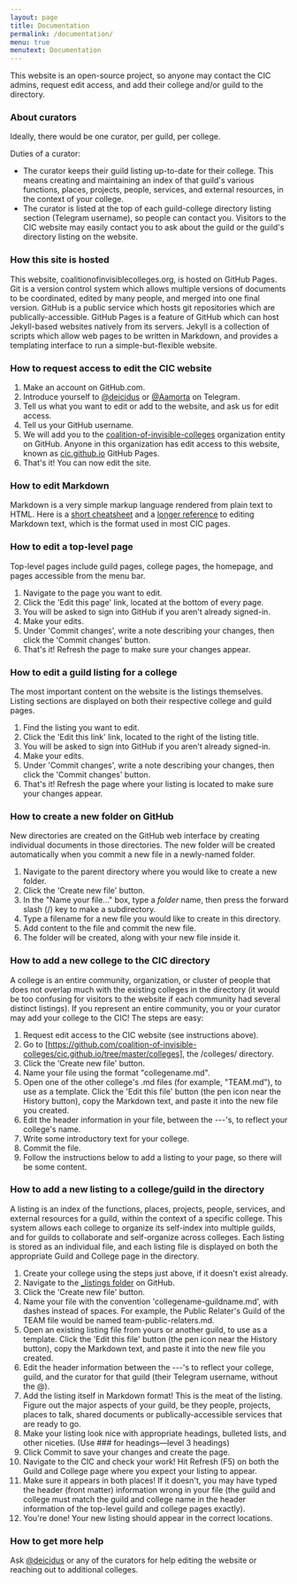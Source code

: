 ```yaml
---
layout: page
title: Documentation
permalink: /documentation/
menu: true
menutext: Documentation
---
```

This website is an open-source project, so anyone may contact the CIC admins, request edit access, and add their college and/or guild to the directory.

### About curators

Ideally, there would be one curator, per guild, per college.

Duties of a curator:

* The curator keeps their guild listing up-to-date for their college. This means creating and maintaining an index of that guild's various functions, places, projects, people, services, and external resources, in the context of your college.
* The curator is listed at the top of each guild-college directory listing section (Telegram username), so people can contact you. Visitors to the CIC website may easily contact you to ask about the guild or the guild's directory listing on the website.

### How this site is hosted

This website, coalitionofinvisiblecolleges.org, is hosted on GitHub Pages. Git is a version control system which allows multiple versions of documents to be coordinated, edited by many people, and merged into one final version. GitHub is a public service which hosts git repositories which are publically-accessible. GitHub Pages is a feature of GitHub which can host Jekyll-based websites natively from its servers. Jekyll is a collection of scripts which allow web pages to be written in Markdown, and provides a templating interface to run a simple-but-flexible website.

### How to request access to edit the CIC website

1. Make an account on GitHub.com.
2. Introduce yourself to [@deicidus](http://telegram.me/deicidus) or [@Aamorta](http://telegram.me/Aamorta) on Telegram.
3. Tell us what you want to edit or add to the website, and ask us for edit access.
4. Tell us your GitHub username.
5. We will add you to the [coalition-of-invisible-colleges](https://github.com/coalition-of-invisible-colleges) organization entity on GitHub. Anyone in this organization has edit access to this website, known as [cic.github.io](https://github.com/coalition-of-invisible-colleges/cic.github.io) GitHub Pages.
6. That's it! You can now edit the site.

### How to edit Markdown

Markdown is a very simple markup language rendered from plain text to HTML. Here is a [short cheatsheet](http://commonmark.org/help/) and a [longer reference](https://github.com/adam-p/markdown-here/wiki/Markdown-Cheatsheet) to editing Markdown text, which is the format used in most CIC pages.

### How to edit a top-level page

Top-level pages include guild pages, college pages, the homepage, and pages accessible from the menu bar.

1. Navigate to the page you want to edit.
2. Click the 'Edit this page' link, located at the bottom of every page.
3. You will be asked to sign into GitHub if you aren't already signed-in.
4. Make your edits.
5. Under 'Commit changes', write a note describing your changes, then click the 'Commit changes' button.
6. That's it! Refresh the page to make sure your changes appear.

### How to edit a guild listing for a college

The most important content on the website is the listings themselves. Listing sections are displayed on both their respective college and guild pages.

1. Find the listing you want to edit.
2. Click the 'Edit this link' link, located to the right of the listing title.
3. You will be asked to sign into GitHub if you aren't already signed-in.
4. Make your edits.
5. Under 'Commit changes', write a note describing your changes, then click the 'Commit changes' button.
6. That's it! Refresh the page where your listing is located to make sure your changes appear.

### How to create a new folder on GitHub

New directories are created on the GitHub web interface by creating individual documents in those directories. The new folder will be created automatically when you commit a new file in a newly-named folder.

1. Navigate to the parent directory where you would like to create a new folder.
2. Click the 'Create new file' button.
3. In the "Name your file..." box, type a *folder* name, then press the forward slash (/) key to make a subdirectory.
4. Type a filename for a new file you would like to create in this directory.
5. Add content to the file and commit the new file.
6. The folder will be created, along with your new file inside it.

### How to add a new college to the CIC directory

A college is an entire community, organization, or cluster of people that does not overlap much with the existing colleges in the directory (it would be too confusing for visitors to the website if each community had several distinct listings). If you represent an entire community, you or your curator may add your college to the CIC! The steps are easy:

1. Request edit access to the CIC website (see instructions above).
2. Go to [https://github.com/coalition-of-invisible-colleges/cic.github.io/tree/master/colleges], the /colleges/ directory.
3. Click the 'Create new file' button.
4. Name your file using the format "collegename.md".
5. Open one of the other college's .md files (for example, "TEAM.md"), to use as a template. Click the 'Edit this file' button (the pen icon near the History button), copy the Markdown text, and paste it into the new file you created.
6. Edit the header information in your file, between the ---'s, to reflect your college's name.
7. Write some introductory text for your college.
8. Commit the file.
9. Follow the instructions below to add a listing to your page, so there will be some content.

### How to add a new listing to a college/guild in the directory

A listing is an index of the functions, places, projects, people, services, and external resources for a guild, within the context of a specific college. This system allows each college to organize its self-index into multiple guilds, and for guilds to collaborate and self-organize across colleges. Each listing is stored as an individual file, and each listing file is displayed on both the appropriate Guild and College page in the directory.

1. Create your college using the steps just above, if it doesn't exist already.
2. Navigate to the [_listings folder](https://github.com/coalition-of-invisible-colleges/cic.github.io/tree/master/_listings) on GitHub.
3. Click the 'Create new file' button.
4. Name your file with the convention 'collegename-guildname.md', with dashes instead of spaces. For example, the Public Relater's Guild of the TEAM file would be named team-public-relaters.md.
5. Open an existing listing file from yours or another guild, to use as a template. Click the 'Edit this file' button (the pen icon near the History button), copy the Markdown text, and paste it into the new file you created.
6. Edit the header information between the ---'s to reflect your college, guild, and the curator for that guild (their Telegram username, without the @).
7. Add the listing itself in Markdown format! This is the meat of the listing. Figure out the major aspects of your guild, be they people, projects, places to talk, shared documents or publically-accessible services that are ready to go.
8. Make your listing look nice with appropriate headings, bulleted lists, and other niceties. (Use ### for headings—level 3 headings)
9. Click Commit to save your changes and create the page.
10. Navigate to the CIC and check your work! Hit Refresh (F5) on both the Guild and College page where you expect your listing to appear.
11. Make sure it appears in both places! If it doesn't, you may have typed the header (front matter) information wrong in your file (the guild and college must match the guild and college name in the header information of the top-level guild and college pages exactly).
12. You're done! Your new listing should appear in the correct locations.

### How to get more help

Ask [@deicidus](http://telegram.me/deicidus) or any of the curators for help editing the website or reaching out to additional colleges.
